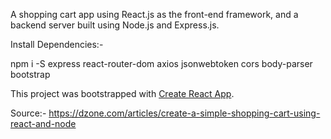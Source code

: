 A shopping cart app using React.js as the front-end framework, and a backend server built using Node.js and Express.js.

Install Dependencies:-

npm i -S express react-router-dom axios jsonwebtoken cors body-parser bootstrap

This project was bootstrapped with [Create React App](https://github.com/facebook/create-react-app).

Source:- https://dzone.com/articles/create-a-simple-shopping-cart-using-react-and-node


